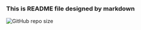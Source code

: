 ### This is README file designed by markdown
![GitHub repo size](https://img.shields.io/github/repo-size/MiladAzizzadeh/Profile)
